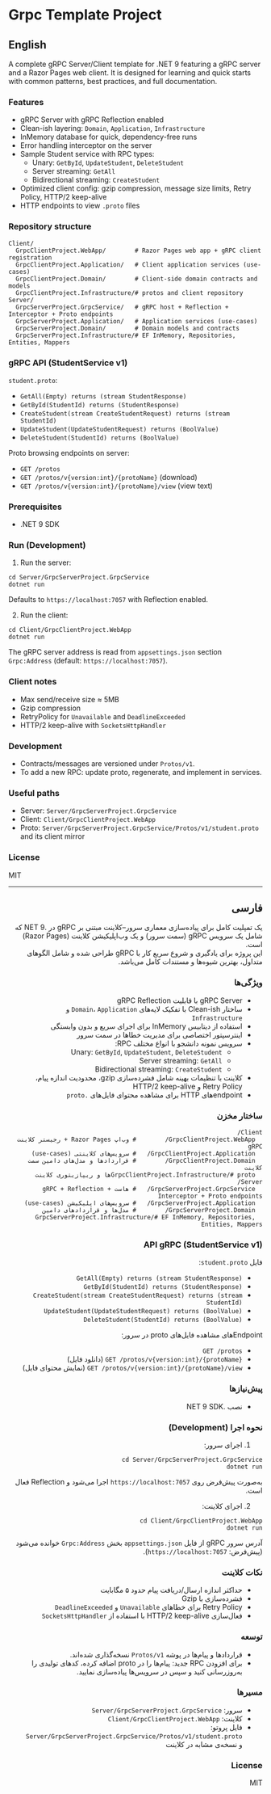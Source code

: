 # Grpc Template Project

## English
A complete gRPC Server/Client template for .NET 9 featuring a gRPC server and a Razor Pages web client. It is designed for learning and quick starts with common patterns, best practices, and full documentation.

### Features
- gRPC Server with gRPC Reflection enabled
- Clean-ish layering: `Domain`, `Application`, `Infrastructure`
- InMemory database for quick, dependency-free runs
- Error handling interceptor on the server
- Sample Student service with RPC types:
  - Unary: `GetById`, `UpdateStudent`, `DeleteStudent`
  - Server streaming: `GetAll`
  - Bidirectional streaming: `CreateStudent`
- Optimized client config: gzip compression, message size limits, Retry Policy, HTTP/2 keep-alive
- HTTP endpoints to view `.proto` files

### Repository structure
```
Client/
  GrpcClientProject.WebApp/        # Razor Pages web app + gRPC client registration
  GrpcClientProject.Application/   # Client application services (use-cases)
  GrpcClientProject.Domain/        # Client-side domain contracts and models
  GrpcClientProject.Infrastructure/# protos and client repository
Server/
  GrpcServerProject.GrpcService/   # gRPC host + Reflection + Interceptor + Proto endpoints
  GrpcServerProject.Application/   # Application services (use-cases)
  GrpcServerProject.Domain/        # Domain models and contracts
  GrpcServerProject.Infrastructure/# EF InMemory, Repositories, Entities, Mappers
```

### gRPC API (StudentService v1)
`student.proto`:
- `GetAll(Empty) returns (stream StudentResponse)`
- `GetById(StudentId) returns (StudentResponse)`
- `CreateStudent(stream CreateStudentRequest) returns (stream StudentId)`
- `UpdateStudent(UpdateStudentRequest) returns (BoolValue)`
- `DeleteStudent(StudentId) returns (BoolValue)`

Proto browsing endpoints on server:
- `GET /protos`
- `GET /protos/v{version:int}/{protoName}` (download)
- `GET /protos/v{version:int}/{protoName}/view` (view text)

### Prerequisites
- .NET 9 SDK

### Run (Development)
1) Run the server:
```
cd Server/GrpcServerProject.GrpcService
dotnet run
```
Defaults to `https://localhost:7057` with Reflection enabled.

2) Run the client:
```
cd Client/GrpcClientProject.WebApp
dotnet run
```
The gRPC server address is read from `appsettings.json` section `Grpc:Address` (default: `https://localhost:7057`).

### Client notes
- Max send/receive size ≈ 5MB
- Gzip compression
- RetryPolicy for `Unavailable` and `DeadlineExceeded`
- HTTP/2 keep-alive with `SocketsHttpHandler`

### Development
- Contracts/messages are versioned under `Protos/v1`.
- To add a new RPC: update proto, regenerate, and implement in services.

### Useful paths
- Server: `Server/GrpcServerProject.GrpcService`
- Client: `Client/GrpcClientProject.WebApp`
- Proto: `Server/GrpcServerProject.GrpcService/Protos/v1/student.proto` and its client mirror

### License
MIT

---

<div dir="rtl">

## فارسی

یک تمپلیت کامل برای پیاده‌سازی معماری سرور–کلاینت مبتنی بر gRPC در .NET 9 که شامل یک سرویس gRPC (سمت سرور) و یک وب‌اپلیکیشن کلاینت (Razor Pages) است.  
این پروژه برای یادگیری و شروع سریع کار با gRPC طراحی شده و شامل الگوهای متداول، بهترین شیوه‌ها و مستندات کامل می‌باشد.

### ویژگی‌ها
- gRPC Server با قابلیت gRPC Reflection  
- ساختار Clean-ish با تفکیک لایه‌های `Domain`، `Application` و `Infrastructure`  
- استفاده از دیتابیس InMemory برای اجرای سریع و بدون وابستگی  
- اینترسپتور اختصاصی برای مدیریت خطاها در سمت سرور  
- سرویس نمونه دانشجو با انواع مختلف RPC:
  - Unary: `GetById`, `UpdateStudent`, `DeleteStudent`
  - Server streaming: `GetAll`
  - Bidirectional streaming: `CreateStudent`
- کلاینت با تنظیمات بهینه شامل فشرده‌سازی gzip، محدودیت اندازه پیام، Retry Policy و HTTP/2 keep-alive  
- endpointهای HTTP برای مشاهده محتوای فایل‌های `.proto`

### ساختار مخزن
```
Client/
  GrpcClientProject.WebApp/        # وب‌اپ Razor Pages + رجیستر کلاینت gRPC
  GrpcClientProject.Application/   # سرویس‌های کلاینتی (use-cases)
  GrpcClientProject.Domain/        # قراردادها و مدل‌های دامین سمت کلاینت
  GrpcClientProject.Infrastructure/# protoها و ریپازیتوری کلاینت
Server/
  GrpcServerProject.GrpcService/   # هاست gRPC + Reflection + Interceptor + Proto endpoints
  GrpcServerProject.Application/   # سرویس‌های اپلیکیشن (use-cases)
  GrpcServerProject.Domain/        # مدل‌ها و قراردادهای دامین
  GrpcServerProject.Infrastructure/# EF InMemory, Repositories, Entities, Mappers
```

### API gRPC (StudentService v1)
فایل `student.proto`:
- `GetAll(Empty) returns (stream StudentResponse)`
- `GetById(StudentId) returns (StudentResponse)`
- `CreateStudent(stream CreateStudentRequest) returns (stream StudentId)`
- `UpdateStudent(UpdateStudentRequest) returns (BoolValue)`
- `DeleteStudent(StudentId) returns (BoolValue)`

Endpointهای مشاهده فایل‌های proto در سرور:
- `GET /protos`
- `GET /protos/v{version:int}/{protoName}` (دانلود فایل)
- `GET /protos/v{version:int}/{protoName}/view` (نمایش محتوای فایل)

### پیش‌نیازها
- نصب .NET 9 SDK

### نحوه اجرا (Development)
1) اجرای سرور:
```
cd Server/GrpcServerProject.GrpcService
dotnet run
```
به‌صورت پیش‌فرض روی `https://localhost:7057` اجرا می‌شود و Reflection فعال است.

2) اجرای کلاینت:

```
cd Client/GrpcClientProject.WebApp
dotnet run
```
آدرس سرور gRPC از فایل `appsettings.json` بخش `Grpc:Address` خوانده می‌شود (پیش‌فرض: `https://localhost:7057`).

### نکات کلاینت
- حداکثر اندازه ارسال/دریافت پیام حدود ۵ مگابایت  
- فشرده‌سازی با Gzip  
- Retry Policy برای خطاهای `Unavailable` و `DeadlineExceeded`  
- فعال‌سازی HTTP/2 keep-alive با استفاده از `SocketsHttpHandler`

### توسعه
- قراردادها و پیام‌ها در پوشه `Protos/v1` نسخه‌گذاری شده‌اند.  
- برای افزودن RPC جدید: پیام‌ها را در proto اضافه کرده، کدهای تولیدی را به‌روزرسانی کنید و سپس در سرویس‌ها پیاده‌سازی نمایید.

### مسیرها
- سرور: `Server/GrpcServerProject.GrpcService`  
- کلاینت: `Client/GrpcClientProject.WebApp`  
- فایل پروتو: `Server/GrpcServerProject.GrpcService/Protos/v1/student.proto` و نسخه‌ی مشابه در کلاینت  

### License
MIT


</div>
